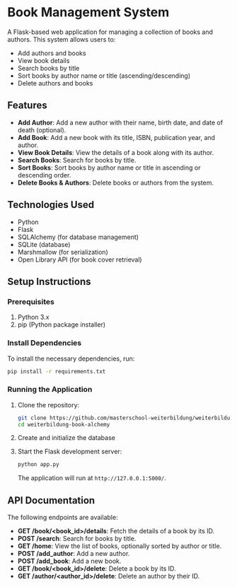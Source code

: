 
# Book Management System

A Flask-based web application for managing a collection of books and authors. This system allows users to:

- Add authors and books
- View book details
- Search books by title
- Sort books by author name or title (ascending/descending)
- Delete authors and books

## Features

- **Add Author**: Add a new author with their name, birth date, and date of death (optional).
- **Add Book**: Add a new book with its title, ISBN, publication year, and author.
- **View Book Details**: View the details of a book along with its author.
- **Search Books**: Search for books by title.
- **Sort Books**: Sort books by author name or title in ascending or descending order.
- **Delete Books & Authors**: Delete books or authors from the system.

## Technologies Used

- Python
- Flask
- SQLAlchemy (for database management)
- SQLite (database)
- Marshmallow (for serialization)
- Open Library API (for book cover retrieval)

## Setup Instructions

### Prerequisites

1. Python 3.x
2. pip (Python package installer)

### Install Dependencies

To install the necessary dependencies, run:

```bash
pip install -r requirements.txt
```

### Running the Application

1. Clone the repository:

    ```bash
    git clone https://github.com/masterschool-weiterbildung/weiterbildung-book-alchemy.git
    cd weiterbildung-book-alchemy
    ```

2. Create and initialize the database

3. Start the Flask development server:

    ```bash
    python app.py
    ```

    The application will run at `http://127.0.0.1:5000/`.

## API Documentation

The following endpoints are available:

- **GET /book/<book_id>/details**: Fetch the details of a book by its ID.
- **POST /search**: Search for books by title.
- **GET /home**: View the list of books, optionally sorted by author or title.
- **POST /add_author**: Add a new author.
- **POST /add_book**: Add a new book.
- **GET /book/<book_id>/delete**: Delete a book by its ID.
- **GET /author/<author_id>/delete**: Delete an author by their ID.

